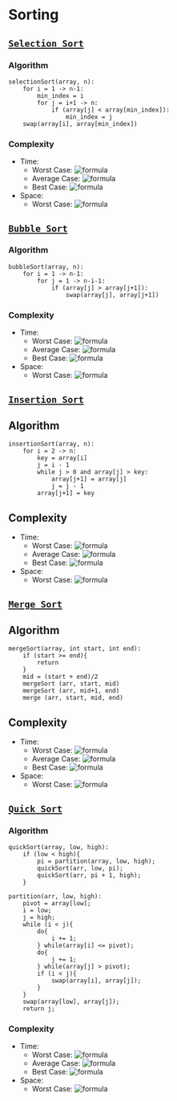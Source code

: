# Sorting

## [`Selection Sort`](SelectionSort.cpp)

### Algorithm
```
selectionSort(array, n):
    for i = 1 -> n-1:
        min_index = i
        for j = i+1 -> n:
            if (array[j] < array[min_index]):
                min_index = j
    swap(array[i], array[min_index])
```

### Complexity
- Time:
    - Worst Case: ![formula](https://render.githubusercontent.com/render/math?math=O(n^2))
    - Average Case: ![formula](https://render.githubusercontent.com/render/math?math=\Theta(n^2))
    - Best Case: ![formula](https://render.githubusercontent.com/render/math?math=\Omega(n^2))
- Space:
    - Worst Case: ![formula](https://render.githubusercontent.com/render/math?math=O(1))

## [`Bubble Sort`](BubbleSort.cpp)

### Algorithm
```
bubbleSort(array, n):
    for i = 1 -> n-1:
        for j = 1 -> n-i-1:
            if (array[j] > array[j+1]):
                swap(array[j], array[j+1])
```

### Complexity
- Time:
    - Worst Case: ![formula](https://render.githubusercontent.com/render/math?math=O(n^2))
    - Average Case: ![formula](https://render.githubusercontent.com/render/math?math=\Theta(n^2))
    - Best Case: ![formula](https://render.githubusercontent.com/render/math?math=\Omega(n))
- Space:
    - Worst Case: ![formula](https://render.githubusercontent.com/render/math?math=O(1))

## [`Insertion Sort`](InsertionSort.cpp)

## Algorithm
```
insertionSort(array, n):
    for i = 2 -> n:
        key = array[i]
        j = i - 1
        while j > 0 and array[j] > key:
            array[j+1] = array[j]
            j = j - 1
        array[j+1] = key
```

## Complexity
- Time:
    - Worst Case: ![formula](https://render.githubusercontent.com/render/math?math=O(n^2))
    - Average Case: ![formula](https://render.githubusercontent.com/render/math?math=\Theta(n^2))
    - Best Case: ![formula](https://render.githubusercontent.com/render/math?math=\Omega(n))
- Space:
    - Worst Case: ![formula](https://render.githubusercontent.com/render/math?math=O(1))


## [`Merge Sort`](MergeSort.cpp)

## Algorithm
```
mergeSort(array, int start, int end):
    if (start >= end){
        return
    }
    mid = (start + end)/2
    mergeSort (arr, start, mid)
    mergeSort (arr, mid+1, end)
    merge (arr, start, mid, end)
```

## Complexity
- Time:
    - Worst Case: ![formula](https://render.githubusercontent.com/render/math?math=O(nlog(n)))
    - Average Case: ![formula](https://render.githubusercontent.com/render/math?math=\Theta(nlog(n)))
    - Best Case: ![formula](https://render.githubusercontent.com/render/math?math=\Omega(nlog(n)))
- Space:
    - Worst Case: ![formula](https://render.githubusercontent.com/render/math?math=O(n))


## [`Quick Sort`](QuickSort/QuickSort.cpp)

### Algorithm
```
quickSort(array, low, high):
    if (low < high){
        pi = partition(array, low, high);
        quickSort(arr, low, pi);
        quickSort(arr, pi + 1, high);
    }

partition(arr, low, high):
    pivot = array[low];
    i = low;
    j = high;
    while (i < j){
        do{
            i += 1;
        } while(array[i] <= pivot);
        do{
            j += 1;
        } while(array[j] > pivot);
        if (i < j){
            swap(array[i], array[j]);
        }
    }
    swap(array[low], array[j]);
    return j;
```

### Complexity
- Time:
    - Worst Case: ![formula](https://render.githubusercontent.com/render/math?math=O(n^2))
    - Average Case: ![formula](https://render.githubusercontent.com/render/math?math=\Theta(nlog(n)))
    - Best Case: ![formula](https://render.githubusercontent.com/render/math?math=\Omega(nlog(n)))
- Space:
    - Worst Case: ![formula](https://render.githubusercontent.com/render/math?math=O(log(n)))
